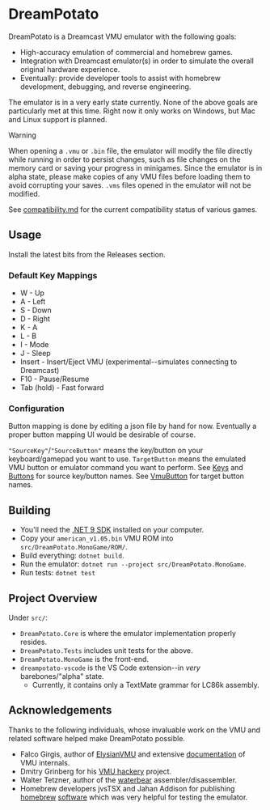 # DreamPotato

DreamPotato is a Dreamcast VMU emulator with the following goals:
- High-accuracy emulation of commercial and homebrew games.
- Integration with Dreamcast emulator(s) in order to simulate the overall original hardware experience.
- Eventually: provide developer tools to assist with homebrew development, debugging, and reverse engineering.

The emulator is in a very early state currently. None of the above goals are particularly met at this time. Right now it only works on Windows, but Mac and Linux support is planned.

> [!WARNING]
> When opening a `.vmu` or `.bin` file, the emulator will modify the file directly while running in order to persist changes, such as file changes on the memory card or saving your progress in minigames.
> Since the emulator is in alpha state, please make copies of any VMU files before loading them to avoid corrupting your saves.
> `.vms` files opened in the emulator will not be modified.

See [compatibility.md](compatibility.md) for the current compatibility status of various games.

## Usage

Install the latest bits from the Releases section.

### Default Key Mappings
- W - Up
- A - Left
- S - Down
- D - Right
- K - A
- L - B
- I - Mode
- J - Sleep
- Insert - Insert/Eject VMU (experimental--simulates connecting to Dreamcast)
- F10 - Pause/Resume
- Tab (hold) - Fast forward

### Configuration

Button mapping is done by editing a json file by hand for now. Eventually a proper button mapping UI would be desirable of course.

`"SourceKey"`/`"SourceButton"` means the key/button on your keyboard/gamepad you want to use. `TargetButton` means the emulated VMU button or emulator command you want to perform. See [Keys](https://docs.monogame.net/api/Microsoft.Xna.Framework.Input.Keys.html#fields) and [Buttons](https://docs.monogame.net/api/Microsoft.Xna.Framework.Input.Buttons.html) for source key/button names. See [VmuButton](src/DreamPotato.MonoGame/Configuration.cs) for target button names.

## Building

- You'll need the [.NET 9 SDK](https://dotnet.microsoft.com/en-us/download/dotnet/9.0) installed on your computer.
- Copy your `american_v1.05.bin` VMU ROM into `src/DreamPotato.MonoGame/ROM/`.
- Build everything: `dotnet build`.
- Run the emulator: `dotnet run --project src/DreamPotato.MonoGame`.
- Run tests: `dotnet test`

## Project Overview

Under `src/`:
- `DreamPotato.Core` is where the emulator implementation properly resides.
- `DreamPotato.Tests` includes unit tests for the above.
- `DreamPotato.MonoGame` is the front-end.
- `dreampotato-vscode` is the VS Code extension--in *very* barebones/"alpha" state.
    - Currently, it contains only a TextMate grammar for LC86k assembly.

## Acknowledgements

Thanks to the following individuals, whose invaluable work on the VMU and related software helped make DreamPotato possible.

- Falco Girgis, author of [ElysianVMU](https://github.com/gyrovorbis/libevmu) and extensive [documentation](https://vmu.elysianshadows.com/index.html) of VMU internals.
- Dmitry Grinberg for his [VMU hackery](https://dmitry.gr/index.php?r=05.Projects&proj=25.%20VMU%20Hacking) project.
- Walter Tetzner, author of the [waterbear](https://github.com/wtetzner/waterbear) assembler/disassembler.
- Homebrew developers jvsTSX and Jahan Addison for publishing [homebrew](https://github.com/jvsTSX/VMU-MISC-CODE) [software](https://github.com/jahan-addison/snake) which was very helpful for testing the emulator.
